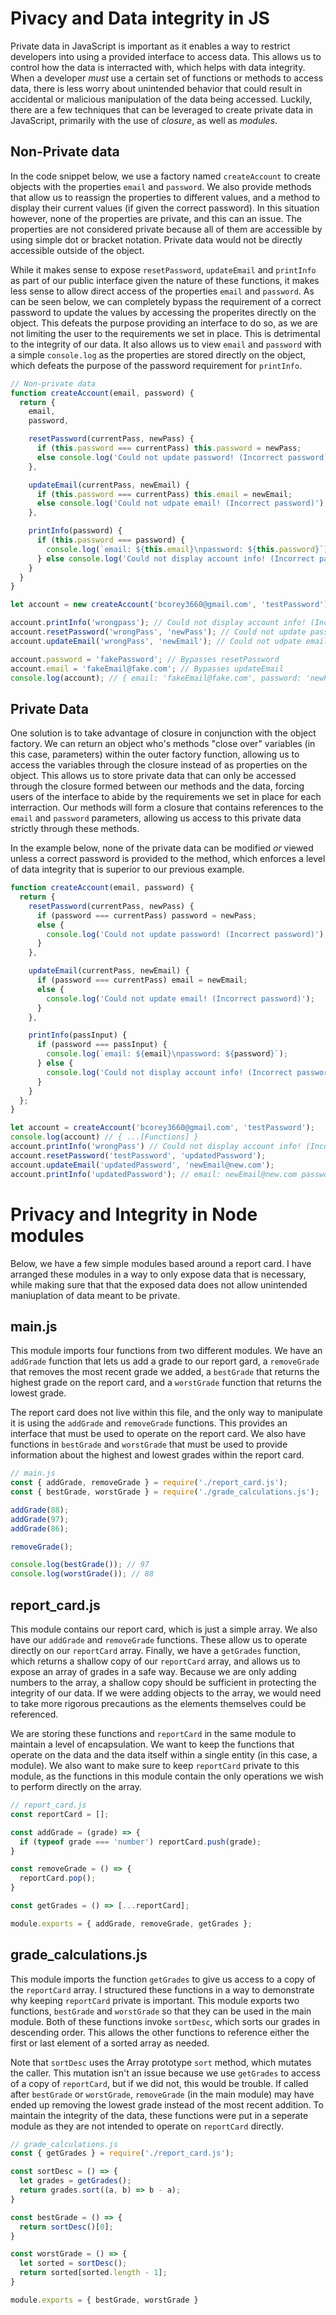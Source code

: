 # Pivacy and Data integrity in JS #
Private data in JavaScript is important as it enables a way to restrict developers into using a provided interface to access data. This allows us to control how the data is interracted with, which helps with data integrity. When a developer _must_ use a certain set of functions or methods to access data, there is less worry about unintended behavior that could result in accidental or malicious manipulation of the data being accessed. Luckily, there are a few techniques that can be leveraged to create private data in JavaScript, primarily with the use of _closure_, as well as _modules_.

## Non-Private data ##
In the code snippet below, we use a factory named `createAccount` to create objects with the properties `email` and `password`. We also provide methods that allow us to reassign the properties to different values, and a method to display their current values (if given the correct password). In this situation however, none of the properties are private, and this can an issue. The properties are not considered private because all of them are accessible by using simple dot or bracket notation. Private data would not be directly accessible outside of the object.

While it makes sense to expose `resetPassword`, `updateEmail` and `printInfo` as part of our public interface given the nature of these functions, it makes less sense to allow direct access of the properties `email` and `password`. As can be seen below, we can completely bypass the requirement of a correct password to update the values by accessing the properites directly on the object. This defeats the purpose providing an interface to do so, as we are not limiting the user to the requirements we set in place. This is detrimental to the integrity of our data. It also allows us to view `email` and `password` with a simple `console.log` as the properties are stored directly on the object, which defeats the purpose of the password requirement for `printInfo`.

```javascript
// Non-private data
function createAccount(email, password) {
  return {
    email,
    password,

    resetPassword(currentPass, newPass) {
      if (this.password === currentPass) this.password = newPass;
      else console.log('Could not update password! (Incorrect password)');
    },

    updateEmail(currentPass, newEmail) {
      if (this.password === currentPass) this.email = newEmail;
      else console.log('Could not udpate email! (Incorrect password)');
    },

    printInfo(password) {
      if (this.password === password) {
        console.log(`email: ${this.email}\npassword: ${this.password}`);
      } else console.log('Could not display account info! (Incorrect password)');
    }
  }
}

let account = new createAccount('bcorey3660@gmail.com', 'testPassword');

account.printInfo('wrongpass'); // Could not display account info! (Incorrect password)
account.resetPassword('wrongPass', 'newPass'); // Could not update password! (Incorrect password)
account.updateEmail('wrongPass', 'newEmail'); // Could not udpate email! (Incorrect password)

account.password = 'fakePassword'; // Bypasses resetPassword
account.email = 'fakeEmail@fake.com'; // Bypasses updateEmail
console.log(account); // { email: 'fakeEmail@fake.com', password: 'newPassword' ... [Functions]} // Bypases printInfo
```
## Private Data ##
One solution is to take advantage of closure in conjunction with the object factory. We can return an object who's methods "close over" variables (in this case, parameters) within the outer factory function, allowing us to access the variables through the closure instead of as properties on the object. This allows us to store private data that can only be accessed through the closure formed between our methods and the data, forcing users of the interface to abide by the requirements we set in place for each interraction. Our methods will form a closure that contains references to the `email` and `password` parameters, allowing us access to this private data strictly through these methods.

In the example below, none of the private data can be modified _or_ viewed unless a correct password is provided to the method, which enforces a level of data integrity that is superior to our previous example.
```javascript
function createAccount(email, password) {
  return {
    resetPassword(currentPass, newPass) {
      if (password === currentPass) password = newPass;
      else {
        console.log('Could not update password! (Incorrect password)');
      }
    },

    updateEmail(currentPass, newEmail) {
      if (password === currentPass) email = newEmail;
      else {
        console.log('Could not update email! (Incorrect password)');
      }
    },

    printInfo(passInput) {
      if (password === passInput) {
        console.log(`email: ${email}\npassword: ${password}`);
      } else {
        console.log('Could not display account info! (Incorrect password)');
      }
    }
  };
}

let account = createAccount('bcorey3660@gmail.com', 'testPassword');
console.log(account) // { ...[Functions] }
account.printInfo('wrongPass') // Could not display account info! (Incorrect password)
account.resetPassword('testPassword', 'updatedPassword');
account.updateEmail('updatedPassword', 'newEmail@new.com');
account.printInfo('updatedPassword'); // email: newEmail@new.com password: updatedPassword
```
# Privacy and Integrity in Node modules #

Below, we have a few simple modules based around a report card. I have arranged these modules in a way to only expose data that is necessary, while making sure that that the exposed data does not allow unintended maniuplation of data meant to be private.

## main.js ##
This module imports four functions from two different modules. We have an `addGrade` function that lets us add a grade to our report gard, a `removeGrade` that removes the most recent grade we added, a `bestGrade` that returns the highest grade on the report card, and a `worstGrade` function that returns the lowest grade.

The report card does not live within this file, and the only way to manipulate it is using the `addGrade` and `removeGrade` functions. This provides an interface that must be used to operate on the report card. We also have functions in `bestGrade` and `worstGrade` that must be used to provide information about the highest and lowest grades within the report card.

```javascript
// main.js
const { addGrade, removeGrade } = require('./report_card.js');
const { bestGrade, worstGrade } = require('./grade_calculations.js');

addGrade(88);
addGrade(97);
addGrade(86);

removeGrade();

console.log(bestGrade()); // 97
console.log(worstGrade()); // 88
```
## report_card.js ##
This module contains our report card, which is just a simple array. We also have our `addGrade` and `removeGrade` functions. These allow us to operate directly on our `reportCard` array. Finally, we have a `getGrades` function, which returns a shallow copy of our `reportCard` array, and allows us to expose an array of grades in a safe way. Because we are only adding numbers to the array, a shallow copy should be sufficient in protecting the integrity of our data. If we were adding objects to the array, we would need to take more rigorous precautions as the elements themselves could be referenced.

We are storing these functions and `reportCard` in the same module to maintain a level of encapsulation. We want to keep the functions that operate on the data and the data itself within a single entity (in this case, a module). We also want to make sure to keep `reportCard` private to this module, as the functions in this module contain the only operations we wish to perform directly on the array.
```javascript
// report_card.js
const reportCard = [];

const addGrade = (grade) => {
  if (typeof grade === 'number') reportCard.push(grade);
}

const removeGrade = () => {
  reportCard.pop();
}

const getGrades = () => [...reportCard];

module.exports = { addGrade, removeGrade, getGrades };
```
## grade_calculations.js ##
This module imports the function `getGrades` to give us access to a copy of the `reportCard` array. I structured these functions in a way to demonstrate why keeping `reportCard` private is important. This module exports two functions, `bestGrade` and `worstGrade` so that they can be used in the main module. Both of these functions invoke `sortDesc`, which sorts our grades in descending order. This allows the other functions to reference either the first or last element of a sorted array as needed. 

Note that `sortDesc` uses the Array prototype `sort` method, which mutates the caller. This mutation isn't an issue because we use `getGrades` to access of a copy of `reportCard`, but if we did not, this would be trouble. If called after `bestGrade` or `worstGrade`, `removeGrade` (in the main module) may have ended up removing the lowest grade instead of the most recent addition. To maintain the integrity of the data, these functions were put in a seperate module as they are not intended to operate on `reportCard` directly. 
```javascript
// grade_calculations.js
const { getGrades } = require('./report_card.js');

const sortDesc = () => {
  let grades = getGrades();
  return grades.sort((a, b) => b - a);
}

const bestGrade = () => {
  return sortDesc()[0];
}

const worstGrade = () => {
  let sorted = sortDesc();
  return sorted[sorted.length - 1];
}

module.exports = { bestGrade, worstGrade }
```
